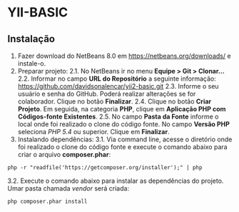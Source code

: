 # YII-BASIC

## Instalação

1. Fazer download do NetBeans 8.0 em https://netbeans.org/downloads/ e instale-o.
2. Preparar projeto:
2.1. No NetBeans ir no menu **Equipe > Git > Clonar...**
2.2. Informar no campo **URL do Repositório** a seguinte informação: https://github.com/davidsonalencar/yii2-basic.git
2.3. Informe o seu usuário e senha do GitHub. Poderá realizar alterações se for colaborador. Clique no botão **Finalizar**.
2.4. Clique no botão **Criar Projeto**. Em seguida, na categoria **PHP**, clique em **Aplicação PHP com Códigos-fonte Existentes**. 
2.5. No campo **Pasta da Fonte** informe o local onde foi realizado o clone do código fonte. No campo **Versão PHP** seleciona *PHP 5.4* ou superior. Clique em **Finalizar**.
3. Instalando dependências:
3.1. Via command line, acesse o diretório onde foi realizado o clone do código fonte e execute o comando abaixo para criar o arquivo **composer.phar**: 
```
php -r "readfile('https://getcomposer.org/installer');" | php
```
3.2. Execute o comando abaixo para instalar as dependências do projeto. Umar pasta chamada *vendor* será criada:
```
php composer.phar install
```
